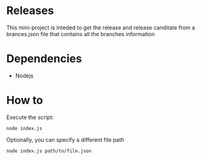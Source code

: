 # Releases
This mini-project is inteded to get the release and release canditate from a brances.json file that contains all the branches information

# Dependencies
- Nodejs

# How to
Execute the script:
```
node index.js
```
Optionally, you can specify a different file path
```
node index.js path/to/file.json
```
